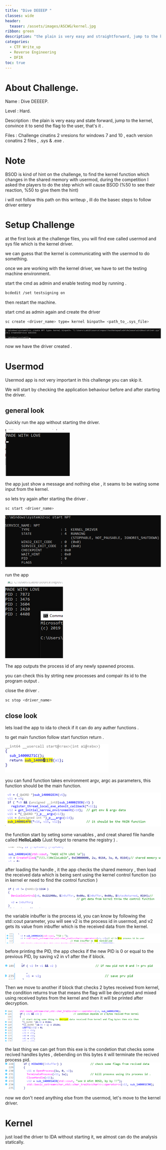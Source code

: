 ```yaml
---
title: "Dive DEEEEP "
classes: wide
header:  
  teaser: /assets/images/ASCWG/kernel.jpg
ribbon: green
description: "the plain is very easy and straightforward, jump to the kernel, convince it to send the flag to the user, that's it ."
categories:
  - CTF Write_up
  - Reverse Engineering
  - DFIR 
toc: true
---
```

# About Challenge.

Name  : Dive DEEEEP.

Level : Hard.

Description : the plain is very easy and state forward, jump to the kernel, convince it to send the flag to the user, that's it . 

Files : Challenge cinatins 2 vresions for windows 7 and 10 , each version conatins 2 files , .sys & .exe .

# Note
BSOD is kind of hint on the challenge, to find the kernel function which changes in the shared memory with usermod, during the competition I asked the players to do the step which will cause BSOD (%50 to see their reaction, %50 to give them the hint)

i will not follow this path on this writeup , ill do the basec steps to follow driver entery 

# Setup Challenge 
at the first look at the challenge files, you will find exe called usermod and sys file which is the kernel driver. 

we can guess that the kernel is communicating with the usermod to do something. 

once we are working with the kernel driver, we have to set the testing machine environment.

start the cmd as admin and enable testing mod by running .

```bash 
bcdedit /set testsigning on
```

then restart the machine.

start cmd as admin again and create the driver 

```bash 
sc create <driver_name> type= kernel binpath= <path_to_.sys_file>
```
[![1](/assets/images/ASCWG/k1.png)](/assets/images/ASCWG/k1.png)

now we have the driver created . 

# Usermod 
Usermod app is not very important in this challenge you can skip it. 

We will start by checking the application behaviour before and after starting the driver.

## general look 

Quickly run the app without starting the driver. 

[![2](/assets/images/ASCWG/k2.png)](/assets/images/ASCWG/k2.png)

the app just show a message and nothing else , it seams to be wating some input from the kernel. 

so lets try again after starting the driver . 
 
```bash 
sc start <driver_name>
```
[![3](/assets/images/ASCWG/k3.png)](/assets/images/ASCWG/k3.png)

run the app 

[![4](/assets/images/ASCWG/k4.png)](/assets/images/ASCWG/k4.png)

The app outputs the process id of any newly spawned process.

you  can check this by strting new processes and compair its id to the program output .

close the driver .
 
```bash 
sc stop <driver_name>
```

## close look
lets load the app to ida to check if it can do any auther functions . 

to get main function follow start function return . 

[![5](/assets/images/ASCWG/k5.png)](/assets/images/ASCWG/k5.png)

you can fund function takes environment argv, argc as parameters, this function should be the main function. 

[![6](/assets/images/ASCWG/k6.png)](/assets/images/ASCWG/k6.png)

the function start by seting some varuables , and creat shared file handle called **HelloLabib** (Just forgot to rename the registry ) . 

[![7](/assets/images/ASCWG/k7.png)](/assets/images/ASCWG/k7.png)

after loading the handle , it the app checks the shared memory , then load the received data which is being sent using the kernel control function (so in kernel er need to find the control function )

[![8](/assets/images/ASCWG/k8.png)](/assets/images/ASCWG/k8.png)

the variable inbuffer is the process id, you can know by following the std::cout parameter, you will see v2 is the process id in usermod, and v2 gets its value from inbuffer which is the received data from the kernel. 

[![9](/assets/images/ASCWG/k10.png)](/assets/images/ASCWG/k10.png)

before printing the PID, the app checks if the new PID is 0 or equal to the previous PID, by saving v2 in v1 after the if block. 

[![10](/assets/images/ASCWG/k11.png)](/assets/images/ASCWG/k11.png)

[![11](/assets/images/ASCWG/k9.png)](/assets/images/ASCWG/k9.png)

Then we move to another if block that checks 2 bytes received from kernel, the condition returns true that means the flag will be decrypted and mixed using received bytes from the kernel and then it will be printed after decryption.

[![12](/assets/images/ASCWG/k12.png)](/assets/images/ASCWG/k12.png)

the last thing we can get from this exe is the condetion that checks some recived handles bytes , debending on this bytes it will terminate the recived process pid.
[![13](/assets/images/ASCWG/k13.png)](/assets/images/ASCWG/k13.png)

now we don't need anything else from the usermod, let's move to the kernel driver. 



# Kernel 

just load the driver to IDA without starting it, we almost can do the analysis statically.
